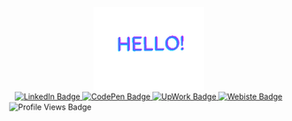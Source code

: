 <div id="header" align="center">
    <img src="https://github.com/Sxzar/Sxzar/blob/main/assets/hello.gif?raw=true" width="200"/>
</div>
<div id="badges" align="center">
    <a href="https://www.linkedin.com/in/stefan-nicolau/">
        <img src="https://img.shields.io/badge/LinkedIn-blue?style=for-the-badge&logo=linkedin&logoColor=white" alt="LinkedIn Badge" width="100" height="28">
    </a>
    <a href="https://codepen.io/Sxzarr">
        <img src="https://img.shields.io/badge/Codepen-000000?style=for-the-badge&logo=codepen&logoColor=white" alt="CodePen Badge" width="100" height="28">
    </a>
    <a href="https://www.upwork.com/freelancers/~0117f6f61b86a89044?s=1110580755107926016">
        <img src="https://img.shields.io/badge/UpWork-6FDA44?style=for-the-badge&logo=Upwork&logoColor=white" alt="UpWork Badge" width="100" height="28">
    </a>
    <a href="https://sxzar.com/">
        <img src="https://img.shields.io/badge/Website-000000?style=flat&logo=About.me&logoColor=white" alt="Webiste Badge" width="100" height="28">
    </a>
</div>
<img align="center" src="https://komarev.com/ghpvc/?username=Sxzar&style=flat-square&color=blue" alt="Profile Views Badge"/>